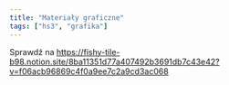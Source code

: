 ```yaml
---
title: "Materiały graficzne"
tags: ["hs3", "grafika"]
---
```


Sprawdź na <https://fishy-tile-b98.notion.site/8ba11351d77a407492b3691db7c43e42?v=f06acb96869c4f0a9ee7c2a9cd3ac068>